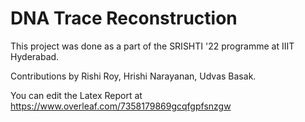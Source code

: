 # DNA Trace Reconstruction

This project was done as a part of the SRISHTI '22 programme at IIIT Hyderabad.

Contributions by Rishi Roy, Hrishi Narayanan, Udvas Basak.

You can edit the Latex Report at https://www.overleaf.com/7358179869gcqfgpfsnzgw
